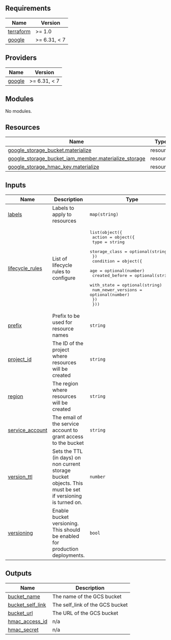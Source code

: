 ## Requirements

| Name | Version |
|------|---------|
| <a name="requirement_terraform"></a> [terraform](#requirement\_terraform) | >= 1.0 |
| <a name="requirement_google"></a> [google](#requirement\_google) | >= 6.31, < 7 |

## Providers

| Name | Version |
|------|---------|
| <a name="provider_google"></a> [google](#provider\_google) | >= 6.31, < 7 |

## Modules

No modules.

## Resources

| Name | Type |
|------|------|
| [google_storage_bucket.materialize](https://registry.terraform.io/providers/hashicorp/google/latest/docs/resources/storage_bucket) | resource |
| [google_storage_bucket_iam_member.materialize_storage](https://registry.terraform.io/providers/hashicorp/google/latest/docs/resources/storage_bucket_iam_member) | resource |
| [google_storage_hmac_key.materialize](https://registry.terraform.io/providers/hashicorp/google/latest/docs/resources/storage_hmac_key) | resource |

## Inputs

| Name | Description | Type | Default | Required |
|------|-------------|------|---------|:--------:|
| <a name="input_labels"></a> [labels](#input\_labels) | Labels to apply to resources | `map(string)` | `{}` | no |
| <a name="input_lifecycle_rules"></a> [lifecycle\_rules](#input\_lifecycle\_rules) | List of lifecycle rules to configure | <pre>list(object({<br/>    action = object({<br/>      type          = string<br/>      storage_class = optional(string)<br/>    })<br/>    condition = object({<br/>      age                = optional(number)<br/>      created_before     = optional(string)<br/>      with_state         = optional(string)<br/>      num_newer_versions = optional(number)<br/>    })<br/>  }))</pre> | <pre>[<br/>  {<br/>    "action": {<br/>      "storage_class": "NEARLINE",<br/>      "type": "SetStorageClass"<br/>    },<br/>    "condition": {<br/>      "age": 30<br/>    }<br/>  }<br/>]</pre> | no |
| <a name="input_prefix"></a> [prefix](#input\_prefix) | Prefix to be used for resource names | `string` | n/a | yes |
| <a name="input_project_id"></a> [project\_id](#input\_project\_id) | The ID of the project where resources will be created | `string` | n/a | yes |
| <a name="input_region"></a> [region](#input\_region) | The region where resources will be created | `string` | n/a | yes |
| <a name="input_service_account"></a> [service\_account](#input\_service\_account) | The email of the service account to grant access to the bucket | `string` | n/a | yes |
| <a name="input_version_ttl"></a> [version\_ttl](#input\_version\_ttl) | Sets the TTL (in days) on non current storage bucket objects. This must be set if versioning is turned on. | `number` | `7` | no |
| <a name="input_versioning"></a> [versioning](#input\_versioning) | Enable bucket versioning. This should be enabled for production deployments. | `bool` | `true` | no |

## Outputs

| Name | Description |
|------|-------------|
| <a name="output_bucket_name"></a> [bucket\_name](#output\_bucket\_name) | The name of the GCS bucket |
| <a name="output_bucket_self_link"></a> [bucket\_self\_link](#output\_bucket\_self\_link) | The self\_link of the GCS bucket |
| <a name="output_bucket_url"></a> [bucket\_url](#output\_bucket\_url) | The URL of the GCS bucket |
| <a name="output_hmac_access_id"></a> [hmac\_access\_id](#output\_hmac\_access\_id) | n/a |
| <a name="output_hmac_secret"></a> [hmac\_secret](#output\_hmac\_secret) | n/a |
